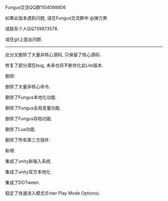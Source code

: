 Fungus交流QQ群1104098806  

如果此版本遇到问题, 请在Fungus交流群中 @弹力男

或联系个人QQ739873578.

或在git上提出问题.


---------------------------

此分叉删除了大量非核心源码, 只保留了核心源码.

修复了部分潜在bug, 未来也将不断优化此Lite版本.

删除: 

删除了大量非核心命令.

删除了Fungus本地化功能.

删除了Fungus全局变量功能.

删除了Fungus存档功能.

删除了Lua功能.

删除了所有第三方插件.

新增: 

集成了unity新输入系统.

集成了unity官方本地化.

集成了DOTween.

稳定了快速进入模式(Enter Play Mode Options).

